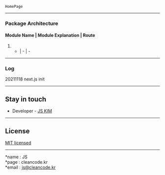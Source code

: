 ```
HomePage
```

---
### Package Architecture
#### Module Name | Module Explanation | Route
1. - | - | -

---
### Log
20211118 next.js init

---
## Stay in touch
- Developer - [JS KIM](https://cleancode.kr)

---
## License
[MIT licensed](LICENSE)

---
*name : JS  
*page : cleancode.kr    
*email : js@cleancode.kr